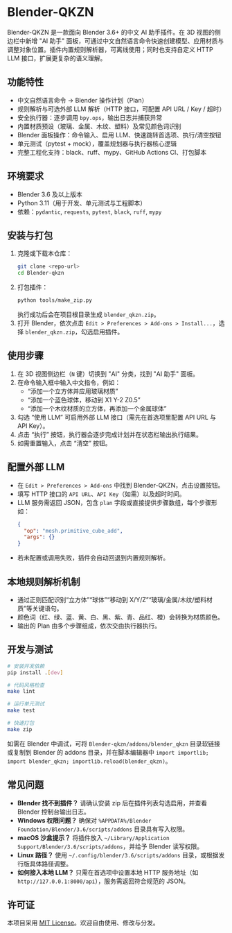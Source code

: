 # Blender-QKZN

Blender-QKZN 是一款面向 Blender 3.6+ 的中文 AI 助手插件。在 3D 视图的侧边栏中新增 "AI 助手" 面板，可通过中文自然语言命令快速创建模型、应用材质与调整对象位置。插件内置规则解析器，可离线使用；同时也支持自定义 HTTP LLM 接口，扩展更复杂的语义理解。

## 功能特性

- 中文自然语言命令 → Blender 操作计划（Plan）
- 规则解析与可选外部 LLM 解析（HTTP 接口，可配置 API URL / Key / 超时）
- 安全执行器：逐步调用 `bpy.ops`，输出日志并捕获异常
- 内置材质预设（玻璃、金属、木纹、塑料）及常见颜色词识别
- Blender 面板操作：命令输入、启用 LLM、快速跳转首选项、执行/清空按钮
- 单元测试（pytest + mock），覆盖规划器与执行器核心逻辑
- 完整工程化支持：black、ruff、mypy、GitHub Actions CI、打包脚本

## 环境要求

- Blender 3.6 及以上版本
- Python 3.11（用于开发、单元测试与工程脚本）
- 依赖：`pydantic`, `requests`, `pytest`, `black`, `ruff`, `mypy`

## 安装与打包

1. 克隆或下载本仓库：
   ```bash
   git clone <repo-url>
   cd Blender-qkzn
   ```
2. 打包插件：
   ```bash
   python tools/make_zip.py
   ```
   执行成功后会在项目根目录生成 `blender_qkzn.zip`。
3. 打开 Blender，依次点击 `Edit > Preferences > Add-ons > Install...`，选择 `blender_qkzn.zip`，勾选启用插件。

## 使用步骤

1. 在 3D 视图侧边栏（`N` 键）切换到 "AI" 分类，找到 "AI 助手" 面板。
2. 在命令输入框中输入中文指令，例如：
   - “添加一个立方体并应用玻璃材质”
   - “添加一个蓝色球体，移动到 X1 Y-2 Z0.5”
   - “添加一个木纹材质的立方体，再添加一个金属球体”
3. 勾选 “使用 LLM” 可启用外部 LLM 接口（需先在首选项里配置 API URL 与 API Key）。
4. 点击 “执行” 按钮，执行器会逐步完成计划并在状态栏输出执行结果。
5. 如需重置输入，点击 “清空” 按钮。

## 配置外部 LLM

- 在 `Edit > Preferences > Add-ons` 中找到 Blender-QKZN，点击设置按钮。
- 填写 HTTP 接口的 `API URL`、`API Key`（如需）以及超时时间。
- LLM 服务需返回 JSON，包含 `plan` 字段或直接提供步骤数组，每个步骤形如：
  ```json
  {
    "op": "mesh.primitive_cube_add",
    "args": {}
  }
  ```
- 若未配置或调用失败，插件会自动回退到内置规则解析。

## 本地规则解析机制

- 通过正则匹配识别“立方体”“球体”“移动到 X/Y/Z”“玻璃/金属/木纹/塑料材质”等关键语句。
- 颜色词（红、绿、蓝、黄、白、黑、紫、青、品红、橙）会转换为材质颜色。
- 输出的 Plan 由多个步骤组成，依次交由执行器执行。

## 开发与测试

```bash
# 安装开发依赖
pip install .[dev]

# 代码风格检查
make lint

# 运行单元测试
make test

# 快速打包
make zip
```

如需在 Blender 中调试，可将 `Blender-qkzn/addons/blender_qkzn` 目录软链接或复制到 Blender 的 addons 目录，并在脚本编辑器中 `import importlib; import blender_qkzn; importlib.reload(blender_qkzn)`。

## 常见问题

- **Blender 找不到插件？** 请确认安装 zip 后在插件列表勾选启用，并查看 Blender 控制台输出日志。
- **Windows 权限问题？** 确保对 `%APPDATA%/Blender Foundation/Blender/3.6/scripts/addons` 目录具有写入权限。
- **macOS 沙盒提示？** 将插件放入 `~/Library/Application Support/Blender/3.6/scripts/addons`，并给予 Blender 读写权限。
- **Linux 路径？** 使用 `~/.config/blender/3.6/scripts/addons` 目录，或根据发行版具体路径调整。
- **如何接入本地 LLM？** 只需在首选项中设置本地 HTTP 服务地址（如 `http://127.0.0.1:8000/api`），服务需返回符合规范的 JSON。

## 许可证

本项目采用 [MIT License](LICENSE)。欢迎自由使用、修改与分发。

